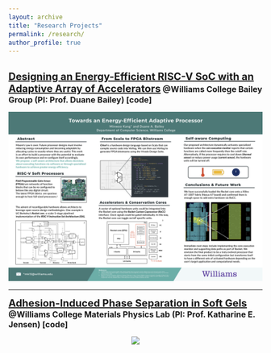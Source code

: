 ```yaml
---
layout: archive
title: "Research Projects"
permalink: /research/
author_profile: true
---
```

<br/>
<a href="/files/Kang_ThesisProposal_Final.pdf" style="font-size:20px;font-weight:bold" >
Designing an Energy-Efficient RISC-V SoC with an Adaptive Array of Accelerators</a>

<font size="3">
<b>
@Williams College Bailey Group (PI: Prof. Duane Bailey) 
[<a href="https://github.com/joshuaminwookang/TheRoCCyMountains" style="text-decoration:none">code</a>]
</b>
<br/>
</font>

<p align="center">
<img src='/images/Kang_Summer2019_poster.png' width='700' >
<br/> </p>

<hr/>

<a href="/files/AIPS_Draft.pdf" style="font-size:20px; font-weight:bold">
Adhesion-Induced Phase Separation in Soft Gels</a>

<font size="3">
<b>
@Williams College Materials Physics Lab (PI: Prof. Katharine E. Jensen)
[<a href="https://github.com/joshuaminwookang/WilliamsMaterials" style="text-decoration:none">code</a>]
</b>
<br/>
</font>

<p align="center">
<img src='/images/Kang_Poster_SoftDays@Amherst.jpg' width='500'>
</p>